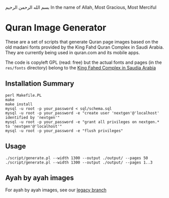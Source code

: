 بسم الله الرحمن الرحيم
In the name of Allah, Most Gracious, Most Merciful

# Quran Image Generator

These are a set of scripts that generate Quran page images based on the old madani fonts provided by the King Fahd Quran Complex in Saudi Arabia. They are currently being used in quran.com and its mobile apps.

The code is copyleft GPL (read: free) but the actual fonts and pages (in the `res/fonts` directory) belong to the [King Fahed Complex in Saudia Arabia](
http://www.qurancomplex.com)


## Installation Summary

```
perl Makefile.PL
make
make install
mysql -u root -p your_password < sql/schema.sql
mysql -u root -p your_password -e "create user 'nextgen'@'localhost' identified by 'nextgen'"
mysql -u root -p your_password -e "grant all privileges on nextgen.* to 'nextgen'@'localhost'"
mysql -u root -p your_password -e "flush privileges"
```

## Usage

`./script/generate.pl --width 1300 --output ./output/ --pages 50`
`./script/generate.pl --width 1300 --output ./output/ --pages 1..3`

## Ayah by ayah images

For ayah by ayah images, see our [legacy branch](https://github.com/quran/quran.com-images/tree/legacy)
